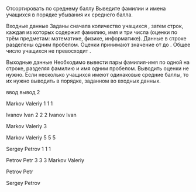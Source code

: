 Отсортировать по среднему баллу
Выведите фамилии и имена учащихся в порядке убывания их среднего балла.

Входные данные
Заданы сначала количество учащихся , затем  строк, каждая из которых содержит фамилию, имя и три числа (оценки по трём предметам: математике, физике, информатике). Данные в строке разделены одним пробелом. Оценки принимают значение от  до . Общее число учащихся не превосходит .

Выходные данные
Необходимо вывести пары фамилия-имя по одной на строке, разделяя фамилию и имя одним пробелом. Выводить оценки не нужно. Если несколько учащихся имеют одинаковые средние баллы, то их нужно выводить в порядке, заданном во входных данных.

ввод	вывод
2
 
Markov Valeriy 1 1 1
 
Ivanov Ivan 2 2 2
Ivanov Ivan
 
Markov Valeriy
3
 
Markov Valeriy 5 5 5
 
Sergey Petrov 1 1 1
 
Petrov Petr 3 3 3
Markov Valeriy
 
Petrov Petr
 
Sergey Petrov
